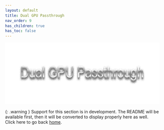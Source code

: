 ```yaml
---
layout: default
title: Dual GPU Passthrough
nav_order: 9
has_children: true
has_toc: false
---
```


<p align="center">
  <img width="650" height="200" src="../../assets/HeaderDGPU.png">
</p>

{: .warning }
Support for this section is in development. The README will be available first, then it will be converted to display properly here as well. Click here to go back <a href="../../">home</a>.